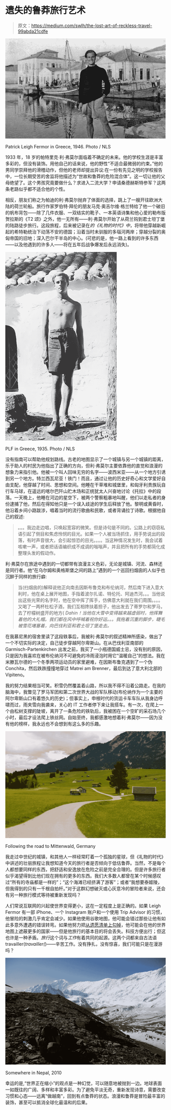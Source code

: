 # 遗失的鲁莽旅行艺术

> 原文：<https://medium.com/swlh/the-lost-art-of-reckless-travel-99abda21cdfe>

![](img/8b5d6e1c5e071c22ca6727d95b096c25.png)

Patrick Leigh Fermor in Greece, 1946\. Photo / NLS

1933 年，18 岁的帕特里克·利·弗莫尔面临着不确定的未来。他的学校生涯是丰富多彩的，但没有装饰。用他自己的话来说，他的野性“不适合最微弱的约束。”他的男同学崇拜他的滑稽动作，但他的老师却提出异议:在一份有先见之明的学校报告中，一位长期受苦的舍监将他描述为“世故和鲁莽的危险混合体”。这一切让他的父母绝望了。这个男孩究竟要做什么？求进入二流大学？申请桑德赫斯特参军？这两条老路似乎都不适合他的个性。

相反，朋友们称之为帕迪的利·弗莫尔抛弃了体面的选择，跳上了一艘开往欧洲大陆的荷兰轮船。旅行作家罗伯特·拜伦的朋友马克·奥吉尔维·格兰特给了他一个破旧的帆布背包——除了几件衣服、一双结实的靴子、一本英语诗集和他心爱的勒布版贺拉斯的《T2 颂》之外，他一无所有——利·弗莫尔开始了从荷兰钩到君士坦丁堡的陆路徒步旅行。这段旅程，后来被记录在*的《礼物的时代》中*，将带他穿越新崛起的希特勒统治下动荡不安的德国；沿着当时未驯服的多瑙河两岸；穿越分裂的奥匈帝国的旧地；深入巴尔干半岛的中心。(可悲的是，他一路上看到的许多东西——以及他遇到的许多人——将在五年后战争爆发后永远消失)。

![](img/834d197e8cd6a31897df150d86669d67.png)

PLF in Greece, 1935\. Photo / NLS

没有指南可以帮助他规划路线。古老的地图显示了一个城镇与另一个城镇的距离，乐于助人的村民为他指出了正确的方向，但利·弗莫尔主要依靠他的直觉和浪漫的想象力来指引他。他被一个叫人回味无穷的名字——波西米亚——从一个地方引诱到另一个地方。特兰西瓦尼亚！铁门！而且，通过让他的历史好奇心和文学爱好自由支配，他穿越了时间、思想和空间。他睡在干草堆和城堡里，和匈牙利贵族玩自行车马球，在遥远的喀尔巴阡山贮木场和正统犹太人兴奋地讨论《托拉》中的段落。一天晚上，他睡在河边的星空下，被两个警察粗暴地叫醒，他们以走私者的身份逮捕了他，然后在得知他只是一个误入歧途的学生后释放了他。黎明或黄昏时，他沿着乡间小路跋涉，唱着当时的流行歌曲和民歌，或者背诵拉丁诗歌。根据他自己的叙述:

> 。。。我边走边唱，只唤起宽容的微笑。但是诗句是不同的。公路上的窃窃私语引起了侧目和焦虑怜悯的目光。如果一个人被当场抓住，用手势说出的段落，有时声音很大，会引起惊恐的目光。。。。当这种情况发生时，我会试着咳嗽一声，或者把话语编织成不成调的嗡嗡声，并且把所有的手势都简化成整理头发的假动作。

利·弗莫尔在旅途中遇到的一切都带有浪漫主义色彩，无论是城镇、河流、森林还是同行者。他“在乌尔姆和奥格斯堡之间的路上”遇到的一个巡回扫烟囱的人似乎也沉醉于同样的旅行癖:

> 当(扫烟囱的)解释说他正向南去因斯布鲁克和布伦纳河，然后南下进入意大利时，他在桌上展开地图，手指着波尔扎诺、特伦托、阿迪杰河。。。当他说出这些光荣的名字时，他在空中挥了挥手，仿佛意大利就在我们周围。。。。又喝了一两杯杜松子酒，我们互相搀扶着担子，他出发去了蒂罗尔和罗马，去了柠檬树盛开的地方( *Dahin！当他在大雪中变得越来越虚弱时，他挥舞着他的大礼帽。我们都在风中呼喊着祝你好运。。。我拖着沉重的脚步，睫毛被雪花堵塞着，向巴伐利亚和君士坦丁堡走去。*

在我慕尼黑的宿舍里读了这段轶事后，我被利·弗莫尔的叙述精神所感染，做出了一个不切实际的决定，自己徒步穿越阿尔卑斯山。在从巴伐利亚南部的 Garmisch-Partenkirchen 出发之前，我买了一小瓶德国威士忌，没有别的原因，只是因为我喜欢在被布伦纳河不可避免的冷雨浸泡时用它“温暖自己”的想法。我在米滕瓦尔德的一个冬季两项运动员的家里避难，在因斯布鲁克遇到了一个伪 Conchita，然后跌跌撞撞地穿过 Matrei am Brenner，最后到达了意大利北部的 Vipiteno。

我的努力结果相当可笑。积雪仍然覆盖着山路，所以我不得不沿着公路走。在我的脑海中，我瞥见了罗马军团和第二次世界大战的军队移动(布伦纳作为一个主要的阿尔卑斯山口有着悠久的历史)；但事实上，申根时代的货运卡车车队从我身边呼啸而过，雨夹雪向我袭来，关心的 IT 工作者停下来让我搭车。有一次，在爬上一个由松树支撑的陡坡，离开了一条危险的铁轨后，我被困在一个空旷的采石场几个小时，最后才设法爬上铁丝网。自始至终，我都感激地想着利·弗莫尔——因为没有他的榜样，我永远也不会想到有这么多的乐趣。

![](img/4b115a6c7be379f64cde6b7ce7e0dc1f.png)

Following the road to Mittenwald, Germany

我走过中世纪的城镇，和其他人一样经常盯着一个孤独的星球，但《礼物的时代》中讲述的壮丽旅程让我想知道今天的旅行者是否倾向于低估鲁莽。当然，不是每个人都想要同样的东西，把舒适和安逸放在危险之前是完全合理的。但是许多旅行者似乎渴望得到比他们现在拥有的更多的东西。我们大多数人都曾在某个时候感叹过“所有的寺庙都是一样的”；“这个海滩已经挤满了游客”；或者“我想要泰姬陵，但我得到的只有一千根自拍杆。”对于这群幻想破灭或心灰意冷的冒险者来说，还会有另一种旅行模式等待被重新发现吗？

人们常说互联网的兴起使世界变得更小，这在一定程度上是正确的。如果 Leigh Fermor 有一部 iPhone、一个 Instagram 账户和一个使用 Trip Advisor 的习惯，他冒险的刺激几乎肯定会减少。如果他使用谷歌地图，他可能会错过那些让他有如此多意外遭遇的错误转弯。如果他努力把[从遗愿清单上勾掉](http://www.newyorker.com/culture/cultural-comment/kicking-the-bucket-list)，他可能会在他的世界地图上遮蔽更多的国家——但是他旅行的基本目的将会丢失。科技方便出行；但这也许是一种矛盾。*旅行*这个词与*工作*有着共同的起源。这两个词都来自古法语 travailler(*travailler(*)——辛苦工作。没有挣扎，没有惊喜，我们可能只是在漫游吗？

![](img/437c46c798430a68a977a9b8a47828f8.png)

Somewhere in Nepal, 2010

幸运的是,“世界正在缩小”的观点是一种幻觉，可以随意地被抛到一边。地球表面一如既往的广阔、多样和丰富多彩。为了避免平淡无奇，重新发现诗意，需要改变习惯和心态——远离“做越南”，回到有点鲁莽的状态。浪漫和鲁莽是冒险最丰富的装饰，甚至可以抵消全球化最温和的后果。